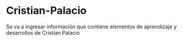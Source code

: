 # Cristian-Palacio
Se va a ingresar información que contiene elementos de aprendizaje y desarrollos de Cristian Palacio
